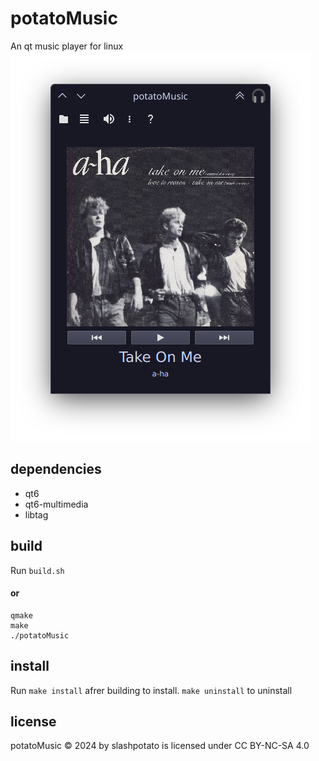 # potatoMusic
An qt music player for linux
![screenshot1](https://github.com/slashpotato/potatoMusic/blob/master/screenshot1.png?raw=true)
## dependencies 
- qt6
- qt6-multimedia
- libtag
## build
Run `build.sh`

#### **or**
```shell
qmake
make
./potatoMusic
```
## install
Run `make install` afrer building to install. `make uninstall` to uninstall
## license
potatoMusic © 2024 by slashpotato is licensed under CC BY-NC-SA 4.0 
